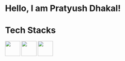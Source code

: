 <h1>Hello, I am Pratyush Dhakal!</h1>

<h1>Tech Stacks</h1>
<a href="#"><img src="https://cdn.svgporn.com/logos/react.svg" style="width: 50px;"/></a>
<a href="#"><img src="https://cdn.svgporn.com/logos/javascript.svg" style="width: 50px;"/></a>
<a href="#"><img src="https://cdn.svgporn.com/logos/reactquery.svg" style="width: 50px;"/></a>




